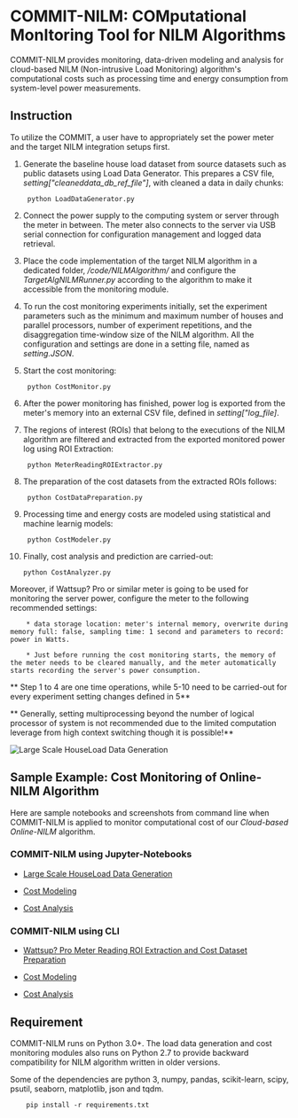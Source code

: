 # COMMIT-NILM: COMputational MonItoring Tool for NILM Algorithms

COMMIT-NILM provides monitoring, data-driven modeling and analysis for cloud-based NILM (Non-intrusive Load Monitoring) algorithm's computational costs such as processing time and energy consumption from system-level power measurements.

## Instruction

To utilize the COMMIT, a user have to appropriately set the power meter and the target NILM integration setups first.  
1. Generate the baseline house load dataset from source datasets such as public datasets using Load Data Generator. This prepares a CSV file, *setting["cleaneddata\_db\_ref\_file"]*, with cleaned a data in daily chunks:
        
        python LoadDataGenerator.py
        
2. Connect the power supply to the computing system or server through the meter in between. The meter also connects to the server via USB serial connection for configuration management and logged data retrieval. 
3. Place the code implementation of the target NILM algorithm in a dedicated folder, */code/NILMAlgorithm/* and configure the *TargetAlgNILMRunner.py* according to the algorithm to make it accessible from the monitoring module. 
4. To run the cost monitoring experiments initially, set the experiment parameters such as the minimum and maximum number of houses and parallel processors, number of experiment repetitions, and the disaggregation time-window  size of the NILM algorithm. All the configuration and settings are done in a setting file, named as *setting.JSON*. 
5. Start the cost monitoring:

        python CostMonitor.py
 
6. After the power monitoring has finished, power log is exported from the meter's memory into an external CSV file, defined in *setting["log_file]*. 
7. The regions of interest (ROIs) that belong to the executions of the NILM algorithm are filtered and extracted from the exported monitored power log using ROI Extraction:
  
        python MeterReadingROIExtractor.py
         
8. The preparation of the cost datasets from the extracted ROIs follows: 

        python CostDataPreparation.py

9. Processing time and energy costs are modeled using statistical and machine learnig models: 

        python CostModeler.py

10. Finally, cost analysis and prediction are carried-out: 

        python CostAnalyzer.py
      
Moreover, if Wattsup? Pro or similar meter is going to be used for monitoring the server power, configure the meter to the following recommended settings: 

        * data storage location: meter's internal memory, overwrite during memory full: false, sampling time: 1 second and parameters to record: power in Watts. 
        
        * Just before running the cost monitoring starts, the memory of the meter needs to be cleared manually, and the meter automatically starts recording the server's power consumption.

** Step 1 to 4 are one time operations, while 5-10 need to be carried-out for every experiment setting changes defined in 5**

** Generally, setting multiprocessing beyond the number of logical processor of system is not recommended due to the limited computation leverage from high context switching though it is possible!**

![Large Scale HouseLoad Data Generation](https://github.com/muleina/COMMIT-NILM/blob/master/COMMIT-NILM_instruction_howtouse.png)

## Sample Example: Cost Monitoring of Online-NILM Algorithm
Here are sample notebooks and screenshots from command line when COMMIT-NILM is applied to monitor computational cost of our *Cloud-based Online-NILM* algorithm. 

### COMMIT-NILM using Jupyter-Notebooks
* [Large Scale HouseLoad Data Generation](https://github.com/muleina/COMMIT-NILM/blob/master/code/notebooks/COMMIT-NILM_prepare_largescale_houseloaddata_dbref_example.ipynb)

* [Cost Modeling](https://github.com/muleina/COMMIT-NILM/blob/master/code/notebooks/COMMIT-NILM_cost_modeling_example.ipynb)

* [Cost Analysis](https://github.com/muleina/COMMIT-NILM/blob/master/code/notebooks/COMMIT-NILM_cost_analysis_example.ipynb)

### COMMIT-NILM using CLI
* [Wattsup? Pro Meter Reading ROI Extraction and Cost Dataset Preparation](https://github.com/muleina/COMMIT-NILM/blob/master/code/results/System_CVS/costlog_2/README.md)

* [Cost Modeling](https://github.com/muleina/COMMIT-NILM/blob/master/code/results/System_CVS/modeling/README.md)

* [Cost Analysis](https://github.com/muleina/COMMIT-NILM/blob/master/code/results/System_CVS/analysis/README.md)

## Requirement
COMMIT-NILM runs on Python 3.0+. The load data generation and cost monitoring modules also runs on Python 2.7 to provide backward compatibility for NILM algorithm written in older versions.

Some of the dependencies are python 3, numpy, pandas, scikit-learn, scipy, psutil, seaborn, matplotlib, json and tqdm.

        pip install -r requirements.txt
